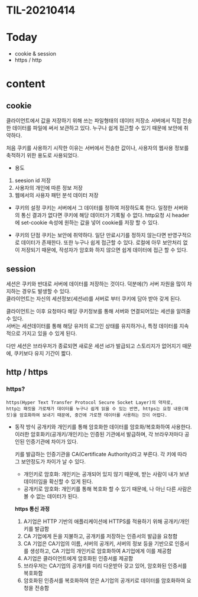 # TIL-20210414

# Today

- cookie & session
- https / http

# content

## cookie

클라이언트에서 값을 저장하기 위해 쓰는 파일형태의 데이터 저장소
서버에서 직접 전송한 데이터를 파일에 써서 보관하고 있다. 누구나 쉽게 접근할 수 있기 때문에 보안에 취약하다.

처음 쿠키를 사용하기 시작한 이유는 서버에서 전송한 값이나, 사용자의 웹사용 정보를 축적하기 위한 용도로 사용되었다.

- 용도

1. seesion id 저장
2. 사용자의 개인에 따른 정보 저장
3. 웹에서의 사용자 패턴 분석 데이터 저장

- 쿠키의 설정
  쿠키는 서버에서 그 데이터를 정하여 저장하도록 한다. 일정한 서버와의 통신 결과가 없다면 쿠키에 해당 데이터가 기록될 수 없다.
  http요청 시 header에 set-cookie 속성에 원하는 값을 넣어 cookie를 저장 할 수 있다.

- 쿠키의 단점
  쿠키는 보안에 취약하다. 일단 만료시기를 정하지 않는다면 반영구적으로 데이터가 존재한다.
  또한 누구나 쉽게 접근할 수 있다. 로컬에 아무 보안처리 없이 저장되기 때문에, 작성자가 암호화 하지 않으면 쉽게 데이터에 접근 할 수 있다.

## session

세션은 쿠키와 반대로 서버에 데이터를 저장하는 것이다. 덕분에(?) 서버 자원을 많이 차지하는 경우도 발생할 수 있다.  
 클라이언트는 자신의 세션정보(세션id)를 서버로 부터 쿠키에 담아 받아 갖게 된다.

클라이언트는 이후 요청마다 해당 쿠키정보를 통해 서버와 연결되어있는 세션을 알려줄 수 있다.  
 서버는 세션데이터를 통해 해당 유저의 로그인 상태를 유지하거나, 특정 데이터를 지속적으로 가지고 있을 수 있게 된다.

다만 세션은 브라우저가 종료되면 새로운 세션 id가 발급되고 스토리지가 없어지기 때문에, 쿠키보다 유지 기간이 짧다.

## http / https

### https?

    https(Hyper Text Transfer Protocol Secure Socket Layer)의 약자로,
    http는 패킷을 가로채가 데이터를 누구나 쉽게 읽을 수 있는 반면, https는 요청 내용(패킷)을 암호화하여 보내기 때문에, 중간에 가로챈 데이터를 사용하는 것이 어렵다.

- 동작 방식
  공개키와 개인키를 통해 암호화한 데이터를 암호화/복호화하여 사용한다.  
  이러한 암호화키(공개키/개인키)는 인증된 기관에서 발급하며, 각 브라우저마다 공인된 인증기관에 차이가 있다.

  키를 발급하는 인증기관을 CA(Certificate Authority)라고 부른다.
  각 키에 따라 그 보안정도가 차이가 날 수 있다.

  - 개인키로 암호화: 개인키는 공개되어 있지 않기 때문에, 받는 사람이 내가 보낸 데이터임을 확신할 수 있게 된다.
  - 공개키로 암호화: 개인키를 통해 복호화 할 수 있기 때문에, 나 아닌 다른 사람은 볼 수 없는 데이터가 된다.

  **https 통신 과정**

  1. A기업은 HTTP 기반의 애플리케이션에 HTTPS를 적용하기 위해 공개키/개인키를 발급함
  2. CA 기업에게 돈을 지불하고, 공개키를 저장하는 인증서의 발급을 요청함
  3. CA 기업은 CA기업의 이름, 서버의 공개키, 서버의 정보 등을 기반으로 인증서를 생성하고, CA 기업의 개인키로 암호화하여 A기업에게 이를 제공함
  4. A기업은 클라이언트에게 암호화된 인증서를 제공함
  5. 브라우저는 CA기업의 공개키를 미리 다운받아 갖고 있어, 암호화된 인증서를 복호화함
  6. 암호화된 인증서를 복호화하여 얻은 A기업의 공개키로 데이터를 암호화하여 요청을 전송함
